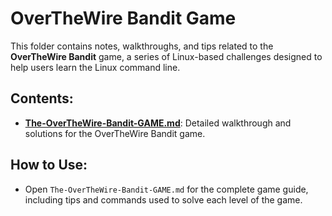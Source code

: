 # OverTheWire Bandit Game

This folder contains notes, walkthroughs, and tips related to the **OverTheWire Bandit** game, a series of Linux-based challenges designed to help users learn the Linux command line.

## Contents:
- **[The-OverTheWire-Bandit-GAME.md](./The-OverTheWire-Bandit-GAME.md)**: Detailed walkthrough and solutions for the OverTheWire Bandit game.

## How to Use:
- Open `The-OverTheWire-Bandit-GAME.md` for the complete game guide, including tips and commands used to solve each level of the game.
